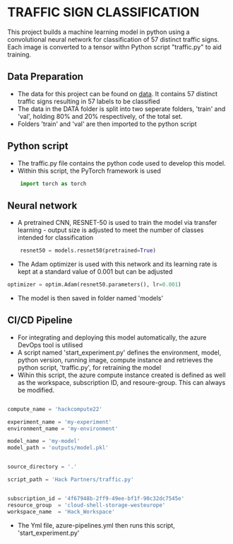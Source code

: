 # TRAFFIC SIGN CLASSIFICATION
This project builds a machine learning model in python using a convolutional neural network
for classification of 57 distinct traffic signs. Each image is converted to a tensor withn Python script "traffic.py" to aid training.

## Data Preparation
- The data for this project can be found on [data](https://www.kaggle.com/datasets/ahemateja19bec1025/traffic-sign-dataset-classification?resource=download&select=labels.csv). It contains
57 distinct traffic signs resulting in 57 labels to be classified
- The data in the DATA folder is split into two seperate folders, 'train' and 'val', holding 80% and 20% respectively, of the total set.
- Folders 'train' and 'val' are then imported to the python script

## Python script
- The traffic.py file contains the python code used to develop this model.
- Within this script, the PyTorch framework is used
```python
    import torch as torch
```
## Neural network
- A pretrained CNN, RESNET-50 is used to train the model via transfer learning - output size is adjusted to meet the number of classes intended for classification
```python
    resnet50 = models.resnet50(pretrained=True)
```
- The Adam optimizer is used with this network and its learning rate is kept at a standard value of 0.001 but can be adjusted 
```python
optimizer = optim.Adam(resnet50.parameters(), lr=0.001)
```
- The model is then saved in folder named 'models'

## CI/CD Pipeline
- For integrating and deploying this model automatically, the azure DevOps tool is utilised
- A script named 'start_experiment.py' defines the environment, model, python version, running image, compute instance and retrieves the python script, 'traffic.py', for retraining the model
- Wihin this script, the azure compute instance created is defined as well as the workspace, subscription ID, and resoure-group. This can always be modified.
```python

compute_name = 'hackcompute22'

experiment_name = 'my-experiment' 
environment_name = 'my-environment'

model_name = 'my-model'
model_path = 'outputs/model.pkl'


source_directory = '.'

script_path = 'Hack Partners/traffic.py'


subscription_id = '4f67948b-2ff9-49ee-bf1f-90c32dc7545e'
resource_group  = 'cloud-shell-storage-westeurope'
workspace_name  = 'Hack_Workspace'
```

- The Yml file, azure-pipelines.yml then runs this script, 'start_experiment.py'

